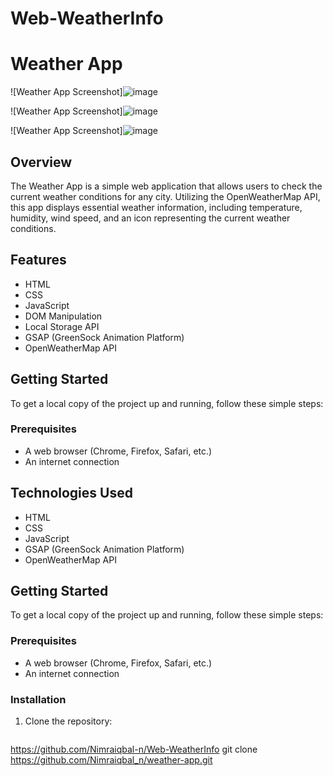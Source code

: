 # Web-WeatherInfo

# Weather App


![Weather App Screenshot]![image](https://github.com/user-attachments/assets/9c7ab8c9-b2ca-46aa-9224-82887fcae834)



![Weather App Screenshot]![image](https://github.com/user-attachments/assets/356f5fcd-0f3e-4ca6-bc30-ac303066a618)

 

![Weather App Screenshot]![image](https://github.com/user-attachments/assets/7e6de86c-feff-4158-b152-c8ccdfb8832a)

## Overview

The Weather App is a simple web application that allows users to check the current weather conditions for any city. Utilizing the OpenWeatherMap API, this app displays essential weather information, including temperature, humidity, wind speed, and an icon representing the current weather conditions.

## Features

- HTML
- CSS
- JavaScript
- DOM Manipulation
- Local Storage API
- GSAP (GreenSock Animation Platform)
- OpenWeatherMap API

## Getting Started

To get a local copy of the project up and running, follow these simple steps:

### Prerequisites

- A web browser (Chrome, Firefox, Safari, etc.)
- An internet connection


## Technologies Used

- HTML
- CSS
- JavaScript
- GSAP (GreenSock Animation Platform)
- OpenWeatherMap API

## Getting Started

To get a local copy of the project up and running, follow these simple steps:

### Prerequisites

- A web browser (Chrome, Firefox, Safari, etc.)
- An internet connection

### Installation

1. Clone the repository:
   ```bash
https://github.com/Nimraiqbal-n/Web-WeatherInfo
   git clone https://github.com/Nimraiqbal_n/weather-app.git

